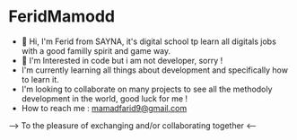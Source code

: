 # FeridMamodd
- 👋 Hi, I'm Ferid from SAYNA, it's digital school tp learn all digitals jobs with a good familly spirit and game way.
- 👀 I'm Interested in code but i am not developer, sorry !
- I'm currently learning all things about development and specifically how to learn it.
- I'm looking to collaborate on many projects to see all the methodoly development in the world, good luck for me !
- How to reach me : mamadfarid9@gmail.com


--> To the pleasure of exchanging and/or collaborating together <--
